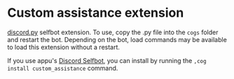 # Custom assistance extension

[discord.py](https://github.com/Rapptz/discord.py) selfbot extension. 
To use, copy the .py file into the `cogs` folder and restart the bot. 
Depending on the bot, load commands may be available to load this extension without a restart.

If you use appu's [Discord Selfbot](https://github.com/appu1232/Discord-Selfbot), you can install by running the `,cog install custom_assistance` command.
